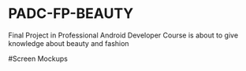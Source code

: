 # PADC-FP-BEAUTY
Final Project in Professional Android Developer Course is about to give knowledge about beauty and fashion

#Screen Mockups
